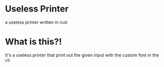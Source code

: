 # Useless Printer
a useless printer written in rust

# What is this?!
It's a useless printer that print out the given input with the custom font in the cli

